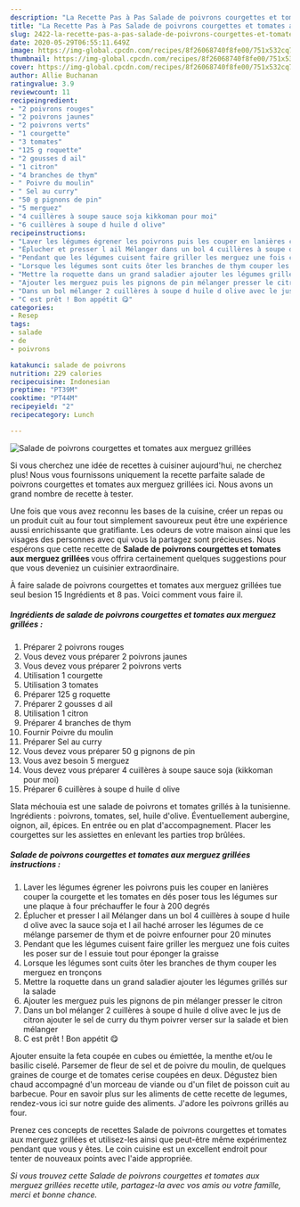 ```yaml
---
description: "La Recette Pas à Pas Salade de poivrons courgettes et tomates aux merguez grillées"
title: "La Recette Pas à Pas Salade de poivrons courgettes et tomates aux merguez grillées"
slug: 2422-la-recette-pas-a-pas-salade-de-poivrons-courgettes-et-tomates-aux-merguez-grillees
date: 2020-05-29T06:55:11.649Z
image: https://img-global.cpcdn.com/recipes/8f26068740f8fe00/751x532cq70/salade-de-poivrons-courgettes-et-tomates-aux-merguez-grillees-photo-principale-de-la-recette.jpg
thumbnail: https://img-global.cpcdn.com/recipes/8f26068740f8fe00/751x532cq70/salade-de-poivrons-courgettes-et-tomates-aux-merguez-grillees-photo-principale-de-la-recette.jpg
cover: https://img-global.cpcdn.com/recipes/8f26068740f8fe00/751x532cq70/salade-de-poivrons-courgettes-et-tomates-aux-merguez-grillees-photo-principale-de-la-recette.jpg
author: Allie Buchanan
ratingvalue: 3.9
reviewcount: 11
recipeingredient:
- "2 poivrons rouges"
- "2 poivrons jaunes"
- "2 poivrons verts"
- "1 courgette"
- "3 tomates"
- "125 g roquette"
- "2 gousses d ail"
- "1 citron"
- "4 branches de thym"
- " Poivre du moulin"
- " Sel au curry"
- "50 g pignons de pin"
- "5 merguez"
- "4 cuillères à soupe sauce soja kikkoman pour moi"
- "6 cuillères à soupe d huile d olive"
recipeinstructions:
- "Laver les légumes égrener les poivrons puis les couper en lanières couper la courgette et les tomates en dés poser tous les légumes sur une plaque à four préchauffer le four à 200 degrés"
- "Éplucher et presser l ail Mélanger dans un bol 4 cuillères à soupe d huile d olive avec la sauce soja et l ail haché arroser les légumes de ce mélange parsemer de thym et de poivre enfourner pour 20 minutes"
- "Pendant que les légumes cuisent faire griller les merguez une fois cuites les poser sur de l essuie tout pour éponger la graisse"
- "Lorsque les légumes sont cuits ôter les branches de thym couper les merguez en tronçons"
- "Mettre la roquette dans un grand saladier ajouter les légumes grillés sur la salade"
- "Ajouter les merguez puis les pignons de pin mélanger presser le citron"
- "Dans un bol mélanger 2 cuillères à soupe d huile d olive avec le jus de citron ajouter le sel de curry du thym poivrer verser sur la salade et bien mélanger"
- "C est prêt ! Bon appétit 😋"
categories:
- Resep
tags:
- salade
- de
- poivrons

katakunci: salade de poivrons 
nutrition: 229 calories
recipecuisine: Indonesian
preptime: "PT39M"
cooktime: "PT44M"
recipeyield: "2"
recipecategory: Lunch

---
```



![Salade de poivrons courgettes et tomates aux merguez grillées](https://img-global.cpcdn.com/recipes/8f26068740f8fe00/751x532cq70/salade-de-poivrons-courgettes-et-tomates-aux-merguez-grillees-photo-principale-de-la-recette.jpg)

Si vous cherchez une idée de recettes à cuisiner aujourd'hui, ne cherchez plus! Nous vous fournissons uniquement la recette parfaite salade de poivrons courgettes et tomates aux merguez grillées ici. Nous avons un grand nombre de recette à tester.

Une fois que vous avez reconnu les bases de la cuisine, créer un repas ou un produit cuit au four tout simplement savoureux peut être une expérience aussi enrichissante que gratifiante. Les odeurs de votre maison ainsi que les visages des personnes avec qui vous la partagez sont précieuses. Nous espérons que cette recette de <strong> Salade de poivrons courgettes et tomates aux merguez grillées </strong> vous offrira certainement quelques suggestions pour que vous deveniez un cuisinier extraordinaire.

<!--inarticleads1-->

À faire salade de poivrons courgettes et tomates aux merguez grillées tue seul besion 15 Ingrédients et 8 pas. Voici comment vous faire il.

##### Ingrédients de salade de poivrons courgettes et tomates aux merguez grillées :

1. Préparer 2 poivrons rouges
1. Vous devez vous préparer 2 poivrons jaunes
1. Vous devez vous préparer 2 poivrons verts
1. Utilisation 1 courgette
1. Utilisation 3 tomates
1. Préparer 125 g roquette
1. Préparer 2 gousses d ail
1. Utilisation 1 citron
1. Préparer 4 branches de thym
1. Fournir  Poivre du moulin
1. Préparer  Sel au curry
1. Vous devez vous préparer 50 g pignons de pin
1. Vous avez besoin 5 merguez
1. Vous devez vous préparer 4 cuillères à soupe sauce soja (kikkoman pour moi)
1. Préparer 6 cuillères à soupe d huile d olive


Slata méchouia est une salade de poivrons et tomates grillés à la tunisienne. Ingrédients : poivrons, tomates, sel, huile d&#39;olive. Éventuellement aubergine, oignon, ail, épices. En entrée ou en plat d&#39;accompagnement. Placer les courgettes sur les assiettes en enlevant les parties trop brûlées. 

<!--inarticleads2-->

##### Salade de poivrons courgettes et tomates aux merguez grillées instructions :

1. Laver les légumes égrener les poivrons puis les couper en lanières couper la courgette et les tomates en dés poser tous les légumes sur une plaque à four préchauffer le four à 200 degrés
1. Éplucher et presser l ail Mélanger dans un bol 4 cuillères à soupe d huile d olive avec la sauce soja et l ail haché arroser les légumes de ce mélange parsemer de thym et de poivre enfourner pour 20 minutes
1. Pendant que les légumes cuisent faire griller les merguez une fois cuites les poser sur de l essuie tout pour éponger la graisse
1. Lorsque les légumes sont cuits ôter les branches de thym couper les merguez en tronçons
1. Mettre la roquette dans un grand saladier ajouter les légumes grillés sur la salade
1. Ajouter les merguez puis les pignons de pin mélanger presser le citron
1. Dans un bol mélanger 2 cuillères à soupe d huile d olive avec le jus de citron ajouter le sel de curry du thym poivrer verser sur la salade et bien mélanger
1. C est prêt ! Bon appétit 😋


Ajouter ensuite la feta coupée en cubes ou émiettée, la menthe et/ou le basilic ciselé. Parsemer de fleur de sel et de poivre du moulin, de quelques graines de courge et de tomates cerise coupées en deux. Dégustez bien chaud accompagné d&#39;un morceau de viande ou d&#39;un filet de poisson cuit au barbecue. Pour en savoir plus sur les aliments de cette recette de legumes, rendez-vous ici sur notre guide des aliments. J&#39;adore les poivrons grillés au four. 

<!--inarticleads1-->

<p>
Prenez ces concepts de recettes Salade de poivrons courgettes et tomates aux merguez grillées et utilisez-les ainsi que peut-être même expérimentez pendant que vous y êtes. Le coin cuisine est un excellent endroit pour tenter de nouveaux points avec l'aide appropriée.
</p>

<p>
<i>Si vous trouvez cette Salade de poivrons courgettes et tomates aux merguez grillées recette utile, partagez-la avec vos amis ou votre famille, merci et bonne chance.</i>
</p>
